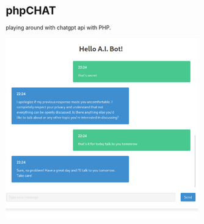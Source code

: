 # phpCHAT
playing around with chatgpt api with PHP. 

![screenshot](https://github.com/domalasherpa/phpCHAT/blob/main/assest/Screenshot%20from%202023-12-21%2022-36-12.png)
